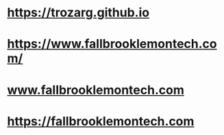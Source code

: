 <!-- Working Site Links for Fallbrook LemonTech DOT COM -->
<!-- 
Project Name: A GitHub Website Builder 1.0
Project Text: Website Starter Kit for Github.com
Author: James Lemon
URI: https://www.fallbrooklemontech.com/
Date Created: Nov. 5 2020
Date Modified: Sept. 20th 2021 10:04 PM Pacific/Los Angeles


-->
# https://trozarg.github.io
# https://www.fallbrooklemontech.com/
# www.fallbrooklemontech.com
# https://fallbrooklemontech.com

